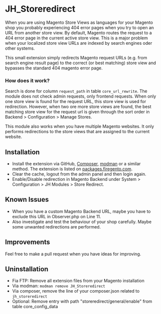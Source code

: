 # JH_Storeredirect

When you are using Magento Store Views as languages for your Magento shop you probably experiencing 404 error pages when you try to open an URL from another store view. By default, Magento routes the request to a 404 error page in the current active store view. This is a major problem when your localized store view URLs are indexed by search engines oder other systems.

This small extension simply redirects Magento request URLs (e.g. from search engine result page) to the correct (or best matching) store view and bypasses the standard 404 magento error page.

### How does it work?
Search is done for column `request_path` in table `core_url_rewrite`. The module does not check admin requests, only frontend requests.
When only one store view is found for the request URL, this store view is used for redirection. However, when two ore more store views are found, the best matching store view for the request url is given through the sort order in Backend > Configuration > Manage Stores.

This module also works when you have multiple Magento websites. It only performs redirections to the store views that are assigned to the current website.

## Installation
* Install the extension via GitHub, [Composer](https://getcomposer.org/), [modman](https://github.com/colinmollenhour/modman) or a similar method. The extension is listed on [packages.firegento.com](http://packages.firegento.com). 
* Clear the cache, logout from the admin panel and then login again.
* Enable/Disable redirection in Magento Backend under System > Configuration > JH Modules > Store Redirect.

## Known Issues
* When you have a custom Magento Backend URL, maybe you have to exclude this URL in Observer.php on Line 11.
* Also investigate and test the behaviour of your shop carefully. Maybe some unwanted redirections are performed.


## Improvements 
Feel free to make a pull request when you have ideas for improving.

## Uninstallation
 
 * Fia FTP: Remove all extension files from your Magento installation
 * Via modman: `modman remove JH_Storeredirect`
 * Via composer, remove the line of your composer.json related to `jh_storeredirect`
 * Optional: Remove entry with path "storeredirect/general/enable" from table core_config_data
